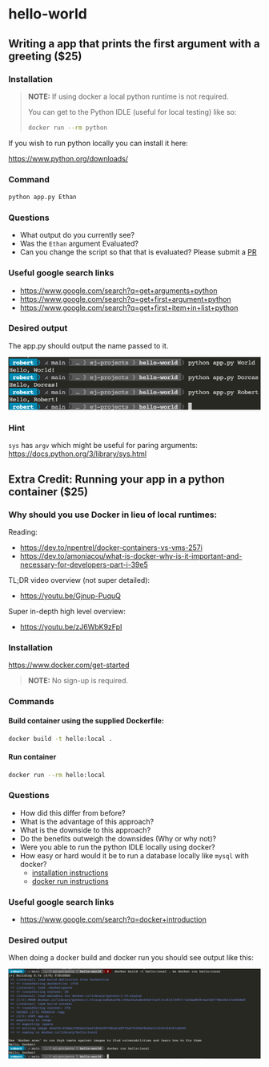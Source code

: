# hello-world

## Writing a app that prints the first argument with a greeting ($25)

### Installation

> **NOTE:** If using docker a local python runtime is not required.
>
> You can get to the Python IDLE (useful for local testing) like so:
> ```bash
> docker run --rm python
> ```

If you wish to run python locally you can install it here:

https://www.python.org/downloads/

### Command

```bash
python app.py Ethan
```

### Questions

* What output do you currently see?
* Was the `Ethan` argument Evaluated?
* Can you change the script so that that is evaluated? Please submit a [PR](https://github.com/ej-projects/hello-world/pulls)

### Useful google search links

* https://www.google.com/search?q=get+arguments+python
* https://www.google.com/search?q=get+first+argument+python
* https://www.google.com/search?q=get+first+item+in+list+python

### Desired output

The app.py should output the name passed to it.

![Desired output](./Screen_Shot_2021-12-05_at_9.44.07_PM.png)

### Hint

`sys` has `argv` which might be useful for paring arguments: https://docs.python.org/3/library/sys.html

## Extra Credit: Running your app in a python container ($25)

### Why should you use Docker in lieu of local runtimes:

Reading:

* https://dev.to/npentrel/docker-containers-vs-vms-257i
* https://dev.to/amoniacou/what-is-docker-why-is-it-important-and-necessary-for-developers-part-i-39e5

TL;DR video overview (not super detailed):

* https://youtu.be/Gjnup-PuquQ

Super in-depth high level overview:

* https://youtu.be/zJ6WbK9zFpI

### Installation

https://www.docker.com/get-started

> **NOTE:** No sign-up is required.

### Commands

#### Build container using the supplied Dockerfile:

```bash
docker build -t hello:local .
```

#### Run container

```bash
docker run --rm hello:local
```

### Questions

* How did this differ from before?
* What is the advantage of this approach?
* What is the downside to this approach?
* Do the benefits outweigh the downsides (Why or why not)?
* Were you able to run the python IDLE locally using docker?
* How easy or hard would it be to run a database locally like `mysql` with docker?
  - [installation instructions](https://dev.mysql.com/doc/mysql-installation-excerpt/5.7/en/)
  - [docker run instructions](https://hub.docker.com/_/mysql)

### Useful google search links

* https://www.google.com/search?q=docker+introduction

### Desired output

When doing a docker build and docker run you should see output like this:

![Desired output](Screen_Shot_2021-12-05_at_9.49.11_PM.png)
